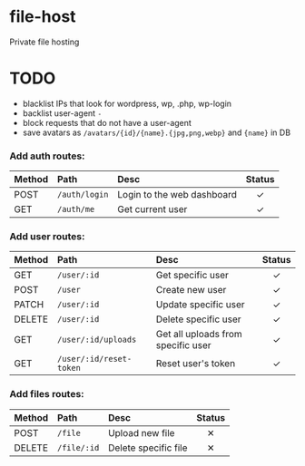 # file-host
Private file hosting

# TODO
- blacklist IPs that look for wordpress, wp, .php, wp-login
- backlist user-agent `-`
- block requests that do not have a user-agent
- save avatars as `/avatars/{id}/{name}.{jpg,png,webp}` and `{name}` in DB

### **Add auth routes:**
| Method | Path          | Desc                       | Status |
| :-     | :-            | :-                         | :-:    |
| POST   | `/auth/login` | Login to the web dashboard | ✓      |
| GET    | `/auth/me`    | Get current user           | ✓      |

### **Add user routes:**
| Method | Path                    | Desc                               | Status |
| :-     | :-                      | :-                                 | :-:    |
| GET    | `/user/:id`             | Get specific user                  | ✓      |
| POST   | `/user`                 | Create new user                    | ✓      |
| PATCH  | `/user/:id`             | Update specific user               | ✓      |
| DELETE | `/user/:id`             | Delete specific user               | ✓      |
| GET    | `/user/:id/uploads`     | Get all uploads from specific user | ✓      |
| GET    | `/user/:id/reset-token` | Reset user's token                 | ✓      |

### **Add files routes:**
| Method | Path        | Desc                 | Status |
| :-     | :-          | :-                   | :-:    |
| POST   | `/file`     | Upload new file      | ✕      |
| DELETE | `/file/:id` | Delete specific file | ✕      |
